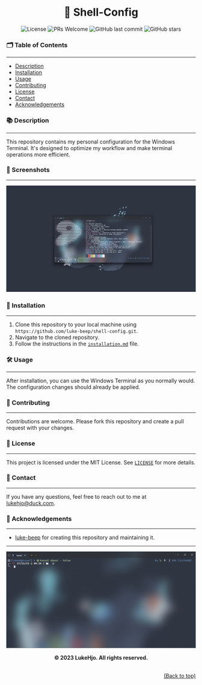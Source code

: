 <div align="center">

# 🐚 Shell-Config

![License](https://img.shields.io/badge/license-MIT-blue.svg)
![PRs Welcome](https://img.shields.io/badge/PRs-welcome-brightgreen.svg)
![GitHub last commit](https://img.shields.io/github/last-commit/luke-beep/shell-config)
![GitHub stars](https://img.shields.io/github/stars/luke-beep/shell-config)

</div>

### 🗂️ Table of Contents

---

- [Description](#-description)
- [Installation](#-installation)
- [Usage](#️-usage)
- [Contributing](#-contributing)
- [License](#-license)
- [Contact](#-contact)
- [Acknowledgements](#-acknowledgements)

### 📚 Description

---

This repository contains my personal configuration for the Windows Terminal. It's designed to optimize my workflow and make terminal operations more efficient.

### 📸 Screenshots

---

![Screenshot](/assets/Product2.png)

### 🚀 Installation

---

1. Clone this repository to your local machine using `https://github.com/luke-beep/shell-config.git`.
2. Navigate to the cloned repository.
3. Follow the instructions in the [`installation.md`](/configs/installation.md) file.

### 🛠️ Usage

---

After installation, you can use the Windows Terminal as you normally would. The configuration changes should already be applied.

### 🤝 Contributing

---

Contributions are welcome. Please fork this repository and create a pull request with your changes.

### 📝 License

---

This project is licensed under the MIT License. See [`LICENSE`](LICENSE) for more details.

### 📮 Contact

---

If you have any questions, feel free to reach out to me at [lukehjo@duck.com](mailto:lukehjo@duck.com).

### 🌟 Acknowledgements

---

- [luke-beep](https://github.com/luke-beep) for creating this repository and maintaining it.

---

![Screenshot](/assets/Product1.png)

**<div align="center" id="footer">© 2023 LukeHjo. All rights reserved. <div>**
<br>
<div align="right"><a href="#">(Back to top)</a></div>